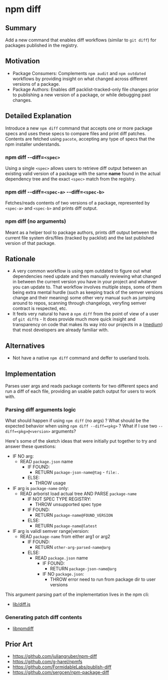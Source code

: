 # npm diff

## Summary

Add a new command that enables diff workflows (similar to `git diff`) for
packages published in the registry.

## Motivation

- Package Consumers: Complements `npm audit` and `npm outdated` workflows by
providing insight on what changed across different versions of a package.
- Package Authors: Enables diff packlist-tracked-only file changes prior to
publishing a new version of a package, or while debugging past changes.

## Detailed Explanation

Introduce a new `npm diff` command that accepts one or more package specs and
uses these specs to compare files and print diff patches. Contents are fetched
using `pacote`, accepting any type of specs that the npm installer understands.

### npm diff --diff=`<spec>`

Using a single `<spec>` allows users to retrieve diff output between an
existing valid version of a package with the same **name** found in the actual
dependency tree and the exact `<spec>` match from the registry.

### npm diff --diff=`<spec-a>` --diff=`<spec-b>`

Fetches/reads contents of two versions of a package, represented by
`<spec-a>` and `<spec-b>` and prints diff output.

### npm diff (no arguments)

Meant as a helper tool to package authors, prints diff output between the
current file system dirs/files (tracked by packlist) and the last published
version of that package.

## Rationale

- A very common workflow is using npm outdated to figure out what dependencies
need update and then manually reviewing what changed in between the current
version you have in your project and whatever you can update to. That workflow
involves multiple steps, some of them being extra mental hurdle (such as
keeping track of the semver versions change and their meaning) some other very
manual such as jumping around to repos, scanning through changelogs, veryfing
semver contract is respected, etc.
- It feels very natural to have a `npm diff` from the point of view of a
user of `git diff`s - It does provide much more quick insight and transparency
on code that makes its way into our projects in a
([medium](https://en.wikipedia.org/wiki/Diff#Unified_format)) that most
developers are already familiar with.

## Alternatives

- Not have a native `npm diff` command and deffer to userland tools.

## Implementation

Parses user args and reads package contents for two different specs and run a
diff of each file, providing an usable patch output for users to work with.

### Parsing diff arguments logic

What should happen if using `npm diff` (no args) ?
What should be the expected behavior when using `npm diff --diff=<pkg>` ?
What if I use two `--diff=<pkg>@<version>` arguments?

Here's some of the sketch ideas that were initially put together to try
and answer these questions:

- IF NO arg:
  - READ `package.json` name
    - IF FOUND:
      - RETURN `package-json-name@tag` - `file:.`
    - ELSE:
      - THROW usage
- IF arg is `package-name` only:
  - READ arborist load actual tree AND PARSE `package-name`
    - IF NOT SPEC TYPE REGISTRY:
      - THROW unsupported spec type
    - IF FOUND:
      - RETURN `package-name@FOUND_VERSION`
    - ELSE:
      - RETURN `package-name@latest`
- IF arg is validl semver range|version:
  - READ `package-name` from either arg1 or arg2
    - IF FOUND:
      - RETURN `other-arg-parsed-name@arg`
    - ELSE:
      - READ `package.json` name
        - IF FOUND:
          - RETURN `package-json-name@arg`
        - IF NO `package.json`:
          - THROW error need to run from package dir to user versions

This argument parsing part of the implementation lives in the npm cli:
- [lib/diff.js](https://github.com/npm/cli/blob/latest/lib/diff.js)

### Generating patch diff contents

- [libnpmdiff](https://www.npmjs.com/package/libnpmdiff)

## Prior Art

- https://github.com/juliangruber/npm-diff
- https://github.com/g-harel/npmfs
- https://github.com/FormidableLabs/publish-diff
- https://github.com/sergcen/npm-package-diff

